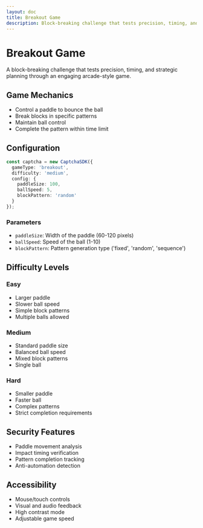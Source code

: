 ```yaml
---
layout: doc
title: Breakout Game
description: Block-breaking challenge that tests precision, timing, and strategic planning
---
```


# Breakout Game

A block-breaking challenge that tests precision, timing, and strategic planning through an engaging arcade-style game.

## Game Mechanics
- Control a paddle to bounce the ball
- Break blocks in specific patterns
- Maintain ball control
- Complete the pattern within time limit

## Configuration

```typescript
const captcha = new CaptchaSDK({
  gameType: 'breakout',
  difficulty: 'medium',
  config: {
    paddleSize: 100,
    ballSpeed: 5,
    blockPattern: 'random'
  }
});
```

### Parameters
- `paddleSize`: Width of the paddle (60-120 pixels)
- `ballSpeed`: Speed of the ball (1-10)
- `blockPattern`: Pattern generation type ('fixed', 'random', 'sequence')

## Difficulty Levels

### Easy
- Larger paddle
- Slower ball speed
- Simple block patterns
- Multiple balls allowed

### Medium
- Standard paddle size
- Balanced ball speed
- Mixed block patterns
- Single ball

### Hard
- Smaller paddle
- Faster ball
- Complex patterns
- Strict completion requirements

## Security Features
- Paddle movement analysis
- Impact timing verification
- Pattern completion tracking
- Anti-automation detection

## Accessibility
- Mouse/touch controls
- Visual and audio feedback
- High contrast mode
- Adjustable game speed
